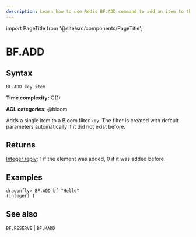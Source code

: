 ```yaml
---
description: Learn how to use Redis BF.ADD command to add an item to the bloom filter.
---
```

import PageTitle from '@site/src/components/PageTitle';

# BF.ADD

<PageTitle title="Redis BF.ADD Command (Documentation) | Dragonfly" />

## Syntax

    BF.ADD key item

**Time complexity:** O(1)


**ACL categories:** @bloom

Adds a single item to a Bloom filter <code>key</code>. The filter is created with default parameters
automatically if it did not exist before.

## Returns
[Integer reply](https://redis.io/docs/reference/protocol-spec/#integers): 1 if the element was added,
0 if it was added before.

## Examples

```shell
dragonfly> BF.ADD bf "Hello"
(integer) 1
```

## See also

`BF.RESERVE` | `BF.MADD`

